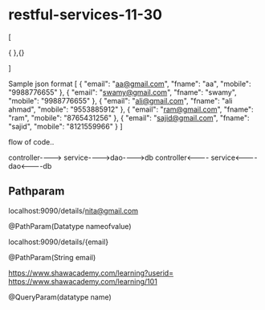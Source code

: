 # restful-services-11-30

[

{
},{}


]

Sample json format
[
    {
        "email": "aa@gmail.com",
        "fname": "aa",
        "mobile": "9988776655"
    },
    {
        "email": "swamy@gmail.com",
        "fname": "swamy",
        "mobile": "9988776655"
    },
    {
        "email": "ali@gmail.com",
        "fname": "ali ahmad",
        "mobile": "9553885912"
    },
    {
        "email": "ram@gmail.com",
        "fname": "ram",
        "mobile": "8765431256"
    },
    {
        "email": "sajid@gmail.com",
        "fname": "sajid",
        "mobile": "8121559966"
    }
]


flow of code..

controller----> service---->dao---->db
controller<---- service<----dao<----db





Pathparam
---------------
localhost:9090/details/nita@gmail.com


@PathParam(Datatype nameofvalue)


localhost:9090/details/{email}

@PathParam(String email)



https://www.shawacademy.com/learning?userid=
https://www.shawacademy.com/learning/101




@QueryParam(datatype name)

